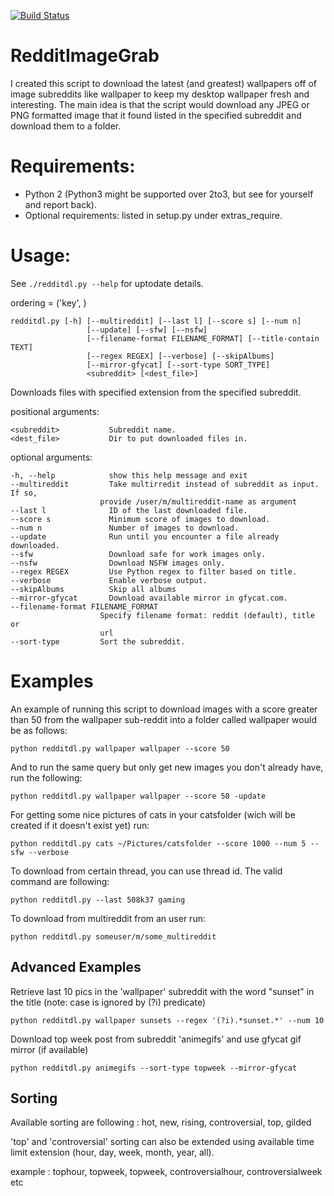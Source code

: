 [![Build Status](https://travis-ci.org/HoverHell/RedditImageGrab.svg?branch=master)](https://travis-ci.org/HoverHell/RedditImageGrab)

# RedditImageGrab

I created this script to download the latest (and greatest) wallpapers
off of image subreddits like wallpaper to keep my desktop wallpaper
fresh and interesting. The main idea is that the script would download
any JPEG or PNG formatted image that it found listed in the specified
subreddit and download them to a folder.


# Requirements:

 * Python 2 (Python3 might be supported over 2to3, but see for
   yourself and report back).
 * Optional requirements: listed in setup.py under extras_require.


# Usage:

See `./redditdl.py --help` for uptodate details.


ordering = ('key', )

    redditdl.py [-h] [--multireddit] [--last l] [--score s] [--num n]
                     [--update] [--sfw] [--nsfw]
                     [--filename-format FILENAME_FORMAT] [--title-contain TEXT]
                     [--regex REGEX] [--verbose] [--skipAlbums]
                     [--mirror-gfycat] [--sort-type SORT_TYPE]
                     <subreddit> [<dest_file>]


Downloads files with specified extension from the specified subreddit.

positional arguments:

    <subreddit>           Subreddit name.
    <dest_file>           Dir to put downloaded files in.

optional arguments:

    -h, --help            show this help message and exit
    --multireddit         Take multirredit instead of subreddit as input. If so,
                        provide /user/m/multireddit-name as argument
    --last l              ID of the last downloaded file.
    --score s             Minimum score of images to download.
    --num n               Number of images to download.
    --update              Run until you encounter a file already downloaded.
    --sfw                 Download safe for work images only.
    --nsfw                Download NSFW images only.
    --regex REGEX         Use Python regex to filter based on title.
    --verbose             Enable verbose output.
    --skipAlbums          Skip all albums
    --mirror-gfycat       Download available mirror in gfycat.com.
    --filename-format FILENAME_FORMAT
                        Specify filename format: reddit (default), title or
                        url
    --sort-type         Sort the subreddit.


# Examples

An example of running this script to download images with a score
greater than 50 from the wallpaper sub-reddit into a folder called
wallpaper would be as follows:

    python redditdl.py wallpaper wallpaper --score 50

And to run the same query but only get new images you don't already
have, run the following:

    python redditdl.py wallpaper wallpaper --score 50 -update

For getting some nice pictures of cats in your catsfolder (wich will be created if it
doesn't exist yet) run:

    python redditdl.py cats ~/Pictures/catsfolder --score 1000 --num 5 --sfw --verbose

To download from certain thread, you can use thread id. The valid command are following:

    python redditdl.py --last 508k37 gaming

To download from multireddit from an user run:

    python redditdl.py someuser/m/some_multireddit


## Advanced Examples

Retrieve last 10 pics in the 'wallpaper' subreddit with the word
"sunset" in the title (note: case is ignored by (?i) predicate)

    python redditdl.py wallpaper sunsets --regex '(?i).*sunset.*' --num 10

Download top week post from subreddit 'animegifs' and use gfycat gif mirror (if available)

	python redditdl.py animegifs --sort-type topweek --mirror-gfycat


## Sorting

Available sorting are following : hot, new, rising, controversial, top, gilded

'top' and 'controversial' sorting can also be extended using available
time limit extension (hour, day, week, month, year, all).

example : tophour, topweek, topweek, controversialhour, controversialweek etc
